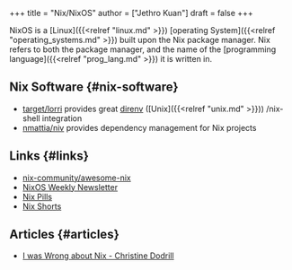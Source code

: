 +++
title = "Nix/NixOS"
author = ["Jethro Kuan"]
draft = false
+++

NixOS is a [Linux]({{<relref "linux.md" >}}) [operating System]({{<relref "operating_systems.md" >}}) built upon the Nix package manager. Nix
refers to both the package manager, and the name of the [programming
language]({{<relref "prog_lang.md" >}}) it is written in.

## Nix Software {#nix-software}

- [target/lorri](https://github.com/target/lorri) provides great [direnv](https://direnv.net/) ([Unix]({{<relref "unix.md" >}})) /nix-shell integration
- [nmattia/niv](https://github.com/nmattia/niv) provides dependency management for Nix projects

## Links {#links}

- [nix-community/awesome-nix](https://github.com/nix-community/awesome-nix)
- [NixOS Weekly Newsletter](https://weekly.nixos.org/)
- [Nix Pills](https://nixos.org/nixos/nix-pills/)
- [Nix Shorts](https://github.com/justinwoo/nix-shorts)

## Articles {#articles}

- [I was Wrong about Nix - Christine Dodrill](https://christine.website/blog/i-was-wrong-about-nix-2020-02-10)
